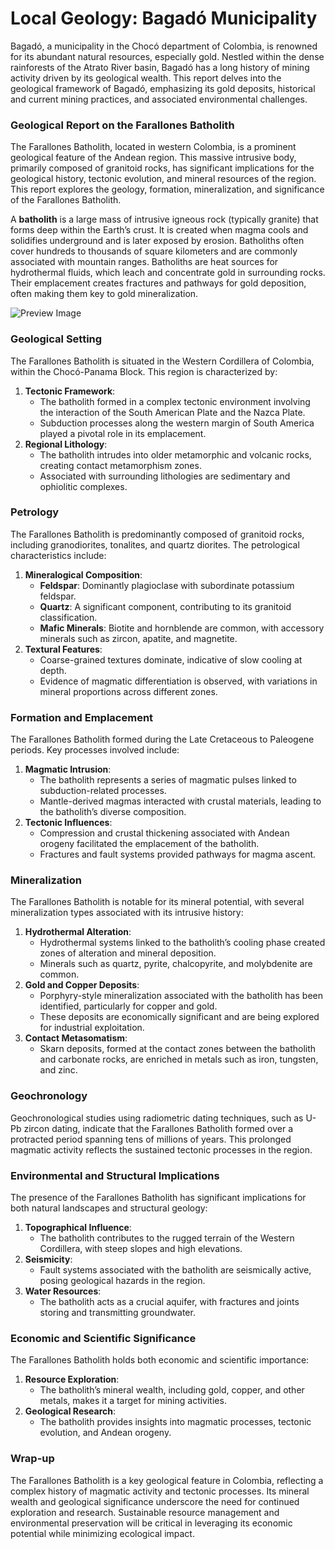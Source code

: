 # Local Geology: **Bagadó Municipality**

Bagadó, a municipality in the Chocó department of Colombia, is renowned for its abundant natural resources, especially gold. Nestled within the dense rainforests of the Atrato River basin, Bagadó has a long history of mining activity driven by its geological wealth. This report delves into the geological framework of Bagadó, emphasizing its gold deposits, historical and current mining practices, and associated environmental challenges.

### Geological Report on the Farallones Batholith

The Farallones Batholith, located in western Colombia, is a prominent geological feature of the Andean region. This massive intrusive body, primarily composed of granitoid rocks, has significant implications for the geological history, tectonic evolution, and mineral resources of the region. This report explores the geology, formation, mineralization, and significance of the Farallones Batholith.

<aside>

A **batholith** is a large mass of intrusive igneous rock (typically granite) that forms deep within the Earth’s crust. It is created when magma cools and solidifies underground and is later exposed by erosion. Batholiths often cover hundreds to thousands of square kilometers and are commonly associated with mountain ranges. Batholiths are heat sources for hydrothermal fluids, which leach and concentrate gold in surrounding rocks. Their emplacement creates fractures and pathways for gold deposition, often making them key to gold mineralization.

</aside>

![Preview Image](https://ucarecdn.com/e50655da-f66a-4eb4-8b07-a3971af9f883/-/preview/1000x474/)


### Geological Setting

The Farallones Batholith is situated in the Western Cordillera of Colombia, within the Chocó-Panama Block. This region is characterized by:

1. **Tectonic Framework**:
    - The batholith formed in a complex tectonic environment involving the interaction of the South American Plate and the Nazca Plate.
    - Subduction processes along the western margin of South America played a pivotal role in its emplacement.
2. **Regional Lithology**:
    - The batholith intrudes into older metamorphic and volcanic rocks, creating contact metamorphism zones.
    - Associated with surrounding lithologies are sedimentary and ophiolitic complexes.

### Petrology

The Farallones Batholith is predominantly composed of granitoid rocks, including granodiorites, tonalites, and quartz diorites. The petrological characteristics include:

1. **Mineralogical Composition**:
    - **Feldspar**: Dominantly plagioclase with subordinate potassium feldspar.
    - **Quartz**: A significant component, contributing to its granitoid classification.
    - **Mafic Minerals**: Biotite and hornblende are common, with accessory minerals such as zircon, apatite, and magnetite.
2. **Textural Features**:
    - Coarse-grained textures dominate, indicative of slow cooling at depth.
    - Evidence of magmatic differentiation is observed, with variations in mineral proportions across different zones.

### Formation and Emplacement

The Farallones Batholith formed during the Late Cretaceous to Paleogene periods. Key processes involved include:

1. **Magmatic Intrusion**:
    - The batholith represents a series of magmatic pulses linked to subduction-related processes.
    - Mantle-derived magmas interacted with crustal materials, leading to the batholith’s diverse composition.
2. **Tectonic Influences**:
    - Compression and crustal thickening associated with Andean orogeny facilitated the emplacement of the batholith.
    - Fractures and fault systems provided pathways for magma ascent.

### Mineralization

The Farallones Batholith is notable for its mineral potential, with several mineralization types associated with its intrusive history:

1. **Hydrothermal Alteration**:
    - Hydrothermal systems linked to the batholith’s cooling phase created zones of alteration and mineral deposition.
    - Minerals such as quartz, pyrite, chalcopyrite, and molybdenite are common.
2. **Gold and Copper Deposits**:
    - Porphyry-style mineralization associated with the batholith has been identified, particularly for copper and gold.
    - These deposits are economically significant and are being explored for industrial exploitation.
3. **Contact Metasomatism**:
    - Skarn deposits, formed at the contact zones between the batholith and carbonate rocks, are enriched in metals such as iron, tungsten, and zinc.

### Geochronology

Geochronological studies using radiometric dating techniques, such as U-Pb zircon dating, indicate that the Farallones Batholith formed over a protracted period spanning tens of millions of years. This prolonged magmatic activity reflects the sustained tectonic processes in the region.

### Environmental and Structural Implications

The presence of the Farallones Batholith has significant implications for both natural landscapes and structural geology:

1. **Topographical Influence**:
    - The batholith contributes to the rugged terrain of the Western Cordillera, with steep slopes and high elevations.
2. **Seismicity**:
    - Fault systems associated with the batholith are seismically active, posing geological hazards in the region.
3. **Water Resources**:
    - The batholith acts as a crucial aquifer, with fractures and joints storing and transmitting groundwater.

### Economic and Scientific Significance

The Farallones Batholith holds both economic and scientific importance:

1. **Resource Exploration**:
    - The batholith’s mineral wealth, including gold, copper, and other metals, makes it a target for mining activities.
2. **Geological Research**:
    - The batholith provides insights into magmatic processes, tectonic evolution, and Andean orogeny.

### Wrap-up

The Farallones Batholith is a key geological feature in Colombia, reflecting a complex history of magmatic activity and tectonic processes. Its mineral wealth and geological significance underscore the need for continued exploration and research. Sustainable resource management and environmental preservation will be critical in leveraging its economic potential while minimizing ecological impact.
